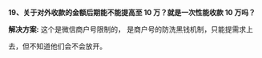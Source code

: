 <a name="bookmark87"></a>**19、关于对外收款的金额后期能不能提高至 10 万？就是一次性能收款 10 万吗？**

**解决方案:** 这个是微信商户号限制的，  是商户号的防洗黑钱机制，只能提需求上

去，但不知道他们会不会放开。




